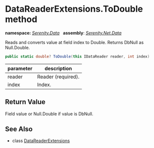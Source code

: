 # DataReaderExtensions.ToDouble method
**namespace:** *[Serenity.Data](../../README.md#serenity.data-namespace)*   **assembly**: *[Serenity.Net.Data](../../README.md)*

Reads and converts value at field index to Double. Returns DbNull as Null.Double.

```csharp
public static double? ToDouble(this IDataReader reader, int index)
```

| parameter | description |
| --- | --- |
| reader | Reader (required). |
| index | Index. |

## Return Value

Field value or Null.Double if value is DbNull.

## See Also

* class [DataReaderExtensions](../DataReaderExtensions.md)